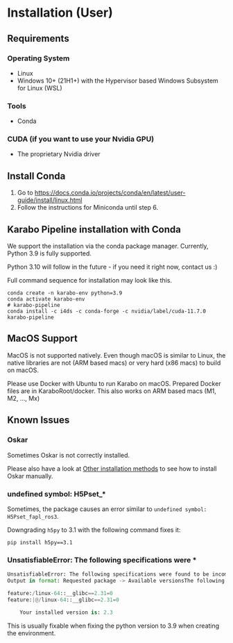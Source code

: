 # Installation (User)

## Requirements

### Operating System
- Linux 
- Windows 10+ (21H1+) with the Hypervisor based Windows Subsystem for Linux (WSL)

### Tools
- Conda

### CUDA (if you want to use your Nvidia GPU)
- The proprietary Nvidia driver

## Install Conda

1. Go to https://docs.conda.io/projects/conda/en/latest/user-guide/install/linux.html
2. Follow the instructions for Miniconda until step 6. 

## Karabo Pipeline installation with Conda

We support the installation via the conda package manager.
Currently, Python 3.9 is fully supported.

Python 3.10 will follow in the future - if you need it right now, contact us :) 

Full command sequence for installation may look like this.

```shell
conda create -n karabo-env python=3.9
conda activate karabo-env
# karabo-pipeline
conda install -c i4ds -c conda-forge -c nvidia/label/cuda-11.7.0 karabo-pipeline
```

## MacOS Support

MacOS is not supported natively. Even though macOS is similar to Linux, the native libraries are not (ARM based macs) or very hard (x86 macs) to build on macOS. 

Please use Docker with Ubuntu to run Karabo on macOS. Prepared Docker files are in KaraboRoot/docker. This also works on ARM based macs (M1, M2, ..., Mx)

##  Known Issues

### Oskar
Sometimes Oskar is not correctly installed. 

Please also have a look at [Other installation methods](installation_no_conda.md) to see how to install Oskar manually.

### undefined symbol: H5Pset_*
Sometimes, the package causes an error similar to `undefined symbol: H5Pset_fapl_ros3`. 

Downgrading `h5py` to 3.1 with the following command fixes it:

```shell
pip install h5py==3.1
```

### UnsatisfiableError: The following specifications were *

```python
UnsatisfiableError: The following specifications were found to be incompatible with each other:
Output in format: Requested package -> Available versionsThe following specifications were found to be incompatible with your system:

feature:/linux-64::__glibc==2.31=0
feature:|@/linux-64::__glibc==2.31=0

	Your installed version is: 2.3
```

This is usually fixable when fixing the python version to 3.9 when creating the environment.
